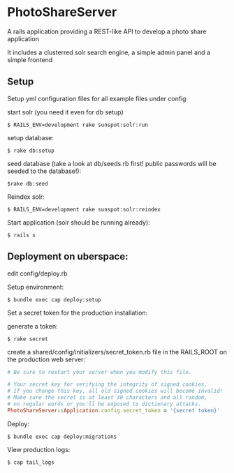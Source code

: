 # PhotoShareServer

A rails application providing a REST-like API to develop a photo share application

It includes a clusterred solr search engine, a simple admin panel and a simple frontend

## Setup

Setup yml configuration files for all example files under config

start solr (you need it even for db setup)

	$ RAILS_ENV=development rake sunspot:solr:run

setup database:

	$ rake db:setup

seed database (take a look at db/seeds.rb first! public passwords will be seeded to the database!):

	$rake db:seed

Reindex solr:

	$ RAILS_ENV=development rake sunspot:solr:reindex

Start application (solr should be running already):

	$ rails s


## Deployment on uberspace:

edit config/deploy.rb

Setup environment: 

	$ bundle exec cap deploy:setup

Set a secret token for the production installation:

generate a token:

	$ rake secret

create  a shared/config/initializers/secret_token.rb file in the RAILS_ROOT on the production web server:

```ruby
# Be sure to restart your server when you modify this file.

# Your secret key for verifying the integrity of signed cookies.
# If you change this key, all old signed cookies will become invalid!
# Make sure the secret is at least 30 characters and all random,
# no regular words or you'll be exposed to dictionary attacks.
PhotoShareServer::Application.config.secret_token = '{secret token}'
```

Deploy:
	
	$ bundle exec cap deploy:migrations
	
View production logs:

	$ cap tail_logs 




